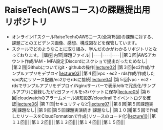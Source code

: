 # RaiseTech(AWSコース)の課題提出用リポジトリ
* オンラインITスクールRaiseTechのAWSコース(全第15回)の課題に対する、課題ごとのエビデンス画像、感想、構成図などを保管しています。
* スクールでどのようなことに取り組み、学んだのかがわかるリポジトリとなっております。
  |講座|内容|課題ファイル|
  |----|----|----|
  |第１回|AWSアカウント作成/IAM・MFA設定|Discordにスクショで提出だったためなし|  
  |第２回|Githubについて/git・githubの操作|[lecture02](lecture02.md)|
  |第３回|ec2作成/サンプルアプリをデプロイ|[lecture03](lecture03.md)|
  |第４回|vpc・ec2・rds作成/作成したvpc内にリソース配置/ec2からrdsに接続|[lecture04](lecture04.md)|
  |第５回|vpc・ec2・rdsでサンプルアプリをデプロイ/Nginxサーバーで表示/elbで冗長化/サンプルアプリに登録したがz日ファイルをs3バケットに保存|[lecture05](lecture05.md)|
  |第６回|cloudwatchのアラームメール通知設定/cloudtrailでイベントログを確認|[lecture06](lecture06.md)|
  |第７回|セキュリティなど|[lecture07](lecture07.md)|
  |第８回|第５回課題実演|課題なし|
  |第９回|第５回課題実演続き|課題なし|
  |第１０回|第５回で作成したリソースをCloudFormationで作成(リソースのコード化)|[lecture10]()|
  |第１１回|||
  |第１２回|||
  |第１３回|||
  |第１４回|||
  |第１５回|||

